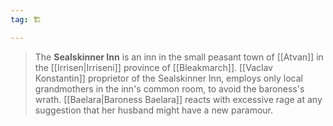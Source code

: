 ```yaml
---
tag: 🏗️

---
```

> The **Sealskinner Inn** is an inn in the small peasant town of [[Atvan]] in the [[Irrisen|Irriseni]] province of [[Bleakmarch]]. [[Vaclav Konstantin]] proprietor of the Sealskinner Inn, employs only local grandmothers in the inn's common room, to avoid the baroness's wrath. [[Baelara|Baroness Baelara]] reacts with excessive rage at any suggestion that her husband might have a new paramour.







